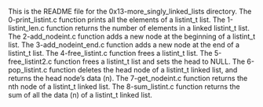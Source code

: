 This is the README file for the 0x13-more_singly_linked_lists directory.
The 0-print_listint.c function prints all the elements of a listint_t list.
The 1-listint_len.c function returns the number of elements in a linked listint_t list.
The 2-add_nodeint.c function  adds a new node at the beginning of a listint_t list.
The 3-add_nodeint_end.c function adds a new node at the end of a listint_t list.
The 4-free_listint.c function frees a listint_t list.
The 5-free_listint2.c function frees a listint_t list and sets the head to NULL.
The 6-pop_listint.c function deletes the head node of a listint_t linked list, and returns the head node’s data (n).
The 7-get_nodeint.c function returns the nth node of a listint_t linked list.
The 8-sum_listint.c function returns the sum of all the data (n) of a listint_t linked list.
